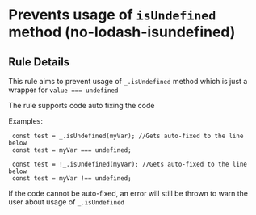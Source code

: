# Prevents usage of `isUndefined` method (no-lodash-isundefined)

## Rule Details

This rule aims to prevent usage of `_.isUndefined` method which is just a wrapper for `value === undefined`

The rule supports code auto fixing the code

Examples:
```
 const test = _.isUndefined(myVar); //Gets auto-fixed to the line below
 const test = myVar === undefined;

 const test = !_.isUndefined(myVar); //Gets auto-fixed to the line below
 const test = myVar !== undefined;
```

If the code cannot be auto-fixed, an error will still be thrown to warn the user about usage of `_.isUndefined`
